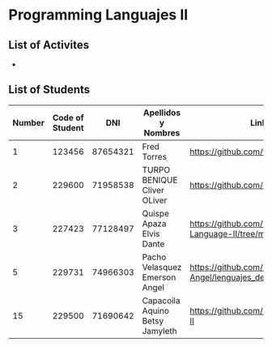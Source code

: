 # Programming Languajes II 

## List of Activites
- 
## List of Students
| Number | Code of Student | DNI | Apellidos y Nombres | Link Github|
| ------- | ------- | ------- | ------- | ------- |
| 1      | 123456   | 87654321 | Fred Torres |  https://github.com/frdtorres/Teaching2024 |
| 2      | 229600   | 71958538 | TURPO BENIQUE Cliver OLiver |  https://github.com/oliverturpo/lenguajes |
| 3      | 227423   | 77128497 | Quispe Apaza Elvis Dante |  https://github.com/Lucc4z/Programming-Language-II/tree/main/Python |
| 5      | 229731   | 74966303 | Pacho Velasquez Emerson Angel |  https://github.com/Emerson-Angel/lenguajes_de_programacion_ii |
| 15     | 229500   | 71690642 | Capacoila Aquino Betsy Jamyleth |  https://github.com/kamblex/programacion-II |
